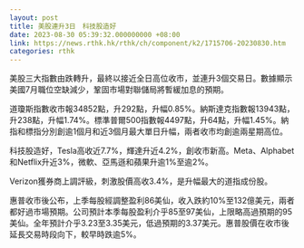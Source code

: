 ```yaml
---
layout: post
title: 美股連升3日　科技股造好
date: 2023-08-30 05:39:32.000000000 +08:00
link: https://news.rthk.hk/rthk/ch/component/k2/1715706-20230830.htm
categories: rthk
---
```


美股三大指數由跌轉升，最終以接近全日高位收市，並連升3個交易日。數據顯示美國7月職位空缺減少，鞏固市場對聯儲局將暫緩加息的預期。

道瓊斯指數收市報34852點，升292點，升幅0.85%。納斯達克指數報13943點，升238點，升幅1.74%。標準普爾500指數報4497點，升64點，升幅1.45%。納指和標指分別創逾1個月和近3個月最大單日升幅，兩者收市均創逾兩星期高位。

科技股造好，Tesla高收近7.7%，輝達升近4.2%，創收市新高。Meta、Alphabet和Netflix升近3%，微軟、亞馬遜和蘋果升逾1%至逾2%。

Verizon獲券商上調評級，刺激股價高收3.4%，是升幅最大的道指成份股。

惠普收市後公布，上季每股經調整盈利86美仙，收入跌約10%至132億美元，兩者都好過市場預期。公司預計本季每股盈利介乎85至97美仙，上限略高過預期的95美仙。全年預計介乎3.23至3.35美元，低過預期的3.37美元。惠普股價在收市後延長交易時段向下，較早時跌逾5%。
